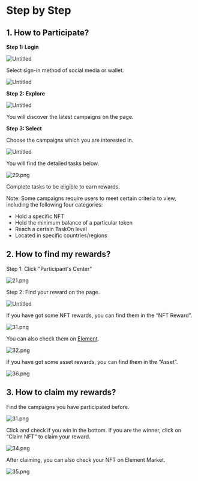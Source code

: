 # Step by Step

## 1. How to Participate?

**Step 1: Login**

![Untitled](Step%20by%20Step%20520325a689ed46fe8372d10eff87031b/Untitled.png)

Select sign-in method of social media or wallet.

![Untitled](Step%20by%20Step%20520325a689ed46fe8372d10eff87031b/Untitled%201.png)

**Step 2: Explore**

![Untitled](Step%20by%20Step%20520325a689ed46fe8372d10eff87031b/Untitled%202.png)

You will discover the latest campaigns on the page.

**Step 3: Select**

Choose the campaigns which you are interested in.

![Untitled](Step%20by%20Step%20520325a689ed46fe8372d10eff87031b/Untitled%203.png)

You will find the detailed tasks below.

![29.png](Step%20by%20Step%20520325a689ed46fe8372d10eff87031b/29.png)

Complete tasks to be eligible to earn rewards.

Note: Some campaigns require users to meet certain criteria to view, including the following four categories:

- Hold a specific NFT
- Hold the minimum balance of a particular token
- Reach a certain TaskOn level
- Located in specific countries/regions

## 2. How to find my rewards?

Step 1: Click "Participant's Center"

![21.png](Step%20by%20Step%20520325a689ed46fe8372d10eff87031b/21.png)

Step 2: Find your reward on the page.

![Untitled](Step%20by%20Step%20520325a689ed46fe8372d10eff87031b/Untitled%204.png)

If you have got some NFT rewards, you can find them in the “NFT Reward”.

![31.png](Step%20by%20Step%20520325a689ed46fe8372d10eff87031b/31.png)

You can also check them on [Element](https://element.market/collections/taskoncap).

![32.png](Step%20by%20Step%20520325a689ed46fe8372d10eff87031b/32.png)

If you have got some asset rewards, you can find them in the “Asset”.

![36.png](Step%20by%20Step%20520325a689ed46fe8372d10eff87031b/36.png)

## 3. How to claim my rewards?

Find the campaigns you have participated before.

![31.png](Step%20by%20Step%20520325a689ed46fe8372d10eff87031b/31%201.png)

Click and check if you win in the bottom. If you are the winner, click on “Claim NFT” to claim your reward.

![34.png](Step%20by%20Step%20520325a689ed46fe8372d10eff87031b/34.png)

After claiming, you can also check your NFT on Element Market. 

![35.png](Step%20by%20Step%20520325a689ed46fe8372d10eff87031b/35.png)
